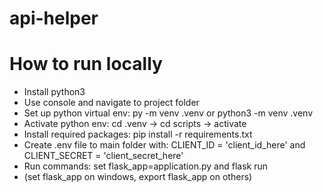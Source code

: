 # api-helper

# How to run locally
- Install python3
- Use console and navigate to project folder
- Set up python virtual env: py -m venv .venv or python3 -m venv .venv
- Activate python env: cd .venv -> cd scripts -> activate 
- Install required packages: pip install -r requirements.txt
- Create .env file to main folder with: CLIENT_ID = 'client_id_here' and CLIENT_SECRET = 'client_secret_here'
- Run commands: set flask_app=application.py and flask run
- (set flask_app on windows, export flask_app on others)
